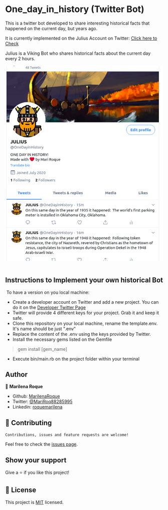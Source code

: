 # One_day_in_history (Twitter Bot)

This is a twitter bot developed to share interesting historical facts that happened on the current day, but years ago.

​It is currently implemented on the Julius Account on Twitter: [ Click here to Check](https://twitter.com/OneDayinHistory)

Julius is a Viking Bot who shares historical facts about the current day every 2 hours.

![screenshot](./img/1.png)
​
## Instructions to Implement your own historical Bot
​
To have a version on you local machine:
- Create a developer account on Twitter and add a new project. You can do it on the [ Developer Twitter Page](https://developer.twitter.com/en)
- Twitter will provide 4 different keys for your project. Grab it and keep it safe.
- Clone this repository on your local machine, rename the template.env. It's name should be just ".env"
- Replace the content of the .env using the keys provided by Twitter.
- Install the necessary gems listed on the Gemfile 

> gem install [gem_name]

- Execute bin/main.rb on the project folder within your terminal


## Author


👤 **Marilena Roque**

- Github: [MarilenaRoque](https://github.com/MarilenaRoque)
- Twitter: [@MariRoq88285995](https://twitter.com/MariRoq88285995)
- Linkedin: [roquemarilena](https://www.linkedin.com/in/roquemarilena/)


## 🤝 Contributing

    Contributions, issues and feature requests are welcome!

Feel free to check the [issues page](https://github.com/MarilenaRoque/one_day_in_history/issues).

## Show your support

Give a ⭐️ if you like this project!

## 📝 License
This project is [MIT](lic.url) licensed.